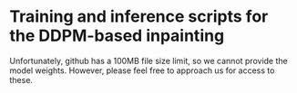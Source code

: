 # Training and inference scripts for the DDPM-based inpainting

Unfortunately, github has a 100MB file size limit, so we cannot provide the model weights. However, please feel free to approach us for access to these.
